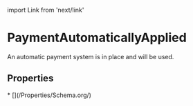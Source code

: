 import Link from 'next/link'

# PaymentAutomaticallyApplied

An automatic payment system is in place and will be used.

## Properties

<Grid>
* [](/Properties/Schema.org/)

</Grid>

